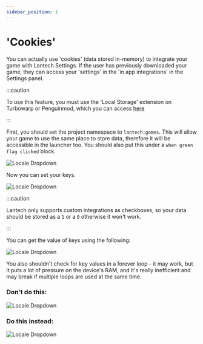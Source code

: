 ```yaml
---
sidebar_position: 1
---
```


# 'Cookies'

You can actually use 'cookies' (data stored in-memory) to integrate your game with Lantech Settings. If the user has previously downloaded your game, they can access your 'settings' in the 'in app integrations' in the Settings panel.

:::caution

To use this feature, you must use the 'Local Storage' extension on Turbowarp or Penguinmod, which you can access [here](https://extensions.turbowarp.org/local-storage.js)

:::

First, you should set the project namespace to `lantech:games`. This will allow your game to use the same place to store data, therefore it will be accessible in the launcher too. You should also put this under a `when green flag clicked` block.


![Locale Dropdown](./img/1.svg)

Now you can set your keys.


![Locale Dropdown](./img/3.svg)

:::caution

Lantech only supports custom integrations as checkboxes, so your data should be stored as a `1` or a `0` otherwise it won't work.

:::

You can get the value of keys using the following:


![Locale Dropdown](./img/2.svg)

You also shouldn't check for key values in a forever loop - it may work, but it puts a lot of pressure on the device's RAM, and it's really inefficient and may break if multiple loops are used at the same time.

### Don't do this:

![Locale Dropdown](./img/4.svg)


### Do this instead:

![Locale Dropdown](./img/5.svg)